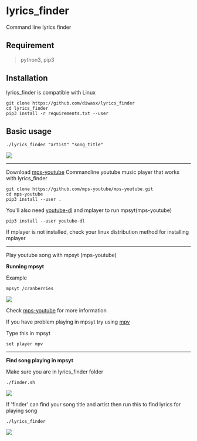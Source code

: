 # lyrics_finder
Command line lyrics finder

## Requirement
>python3, pip3

## Installation

lyrics_finder is compatible with Linux
```
git clone https://github.com/diwasx/lyrics_finder
cd lyrics_finder
pip3 install -r requirements.txt --user
```
## Basic usage
```
./lyrics_finder "artist" "song_title"
```
<img src="https://diwasx.github.io/img_backup/lyrics_finder/basic.svg">

***
Download [mps-youtube](https://github.com/mps-youtube/mps-youtube)
Commandline youtube music player that works with lyrics_finder
```
git clone https://github.com/mps-youtube/mps-youtube.git
cd mps-youtube
pip3 install --user . 
```
You'll also need [youtube-dl](https://github.com/ytdl-org/youtube-dl) and mplayer to run mpsyt(mps-youtube)

```
pip3 install --user youtube-dl
```

If mplayer is not installed, check your linux distribution method for installing mplayer
***

Play youtube song with mpsyt (mps-youtube)

**Running mpsyt**

Example
```
mpsyt /cranberries
```
<img src="https://diwasx.github.io/img_backup/lyrics_finder/mpsyt.svg">

Check [mps-youtube](https://github.com/mps-youtube/mps-youtube) for more information

If you have problem playing in mpsyt try using [mpv](https://mpv.io/installation/)

Type this in mpsyt 
```
set player mpv
```

***
**Find song playing in mpsyt**

Make sure you are in lyrics_finder folder

```
./finder.sh
```
<img src="https://diwasx.github.io/img_backup/lyrics_finder/finder.svg">


If 'finder' can find your song title and artist then run this to find lyrics for playing song
```
./lyrics_finder
```
<img src="https://diwasx.github.io/img_backup/lyrics_finder/lyrics_finder.svg">

